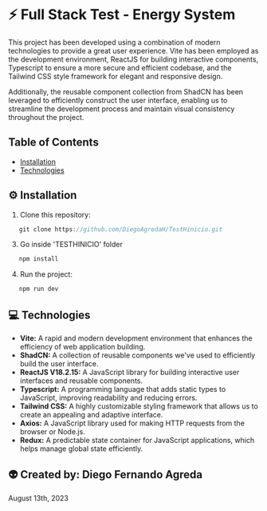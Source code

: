 # :zap: Full Stack Test - Energy System

This project has been developed using a combination of modern technologies to provide a great user experience. Vite has been employed as the development environment, ReactJS for building interactive components, Typescript to ensure a more secure and efficient codebase, and the Tailwind CSS style framework for elegant and responsive design.

Additionally, the reusable component collection from ShadCN has been leveraged to efficiently construct the user interface, enabling us to streamline the development process and maintain visual consistency throughout the project.

## Table of Contents

- [Installation](#installation)
- [Technologies](#technologies)

## :gear: Installation

1. Clone this repository:

```js
   git clone https://github.com/DiegoAgredaH/TestHinicio.git
```

3. Go inside 'TESTHINICIO' folder

```js
   npm install
```

4. Run the project:

```js
   npm run dev
```

## :computer: Technologies

- **Vite:** A rapid and modern development environment that enhances the efficiency of web application building.
- **ShadCN:** A collection of reusable components we've used to efficiently build the user interface.
- **ReactJS V18.2.15:** A JavaScript library for building interactive user interfaces and reusable components.
- **Typescript:** A programming language that adds static types to JavaScript, improving readability and reducing errors.
- **Tailwind CSS:** A highly customizable styling framework that allows us to create an appealing and adaptive interface.
- **Axios:** A JavaScript library used for making HTTP requests from the browser or Node.js.
- **Redux:** A predictable state container for JavaScript applications, which helps manage global state efficiently.

## :alien: Created by: Diego Fernando Agreda

August 13th, 2023
